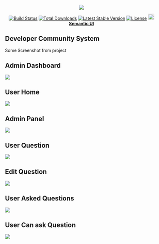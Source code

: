 <p align="center"><img src="https://laravel.com/assets/img/components/logo-laravel.svg"></p>

<p align="center">
<a href="https://travis-ci.org/laravel/framework"><img src="https://travis-ci.org/laravel/framework.svg" alt="Build Status"></a>
<a href="https://packagist.org/packages/laravel/framework"><img src="https://poser.pugx.org/laravel/framework/d/total.svg" alt="Total Downloads"></a>
<a href="https://packagist.org/packages/laravel/framework"><img src="https://poser.pugx.org/laravel/framework/v/stable.svg" alt="Latest Stable Version"></a>
<a href="https://packagist.org/packages/laravel/framework"><img src="https://poser.pugx.org/laravel/framework/license.svg" alt="License"></a>
<a href="https://semantic-ui.com/">
<img src="https://semantic-ui.com/images/logo.png" alt="License" width="20" height="20"><b>Semantic UI</b>
</a>
</p>

## Developer Community System
<p>
Some Screenshot from project
</p>
<h2 align="left">
Admin Dashboard
</h2>
<img src="a (1).jpg">
<h2 align="left">
User Home
</h2>
<img src="a (1).png">
<h2 align="left">
Admin Panel
</h2>
<img src="a (2).jpg">

<h2 align="left">
User Question
</h2>
<img src="a (3).jpg">
<h2 align="left">
Edit Question
</h2>
<img src="a (4).jpg">
<h2 align="left">
User Asked Questions
</h2>
<img src="a (5).jpg">
<h2 align="left">
User Can ask Question
</h2>
<img src="a (6).jpg">